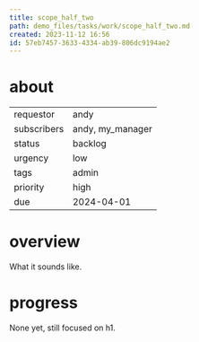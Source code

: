 ```yaml
---
title: scope_half_two
path: demo_files/tasks/work/scope_half_two.md
created: 2023-11-12 16:56
id: 57eb7457-3633-4334-ab39-806dc9194ae2
---
```


# about

|             |                  |
| ----------- | ---------------- |
| requestor   | andy             |
| subscribers | andy, my_manager |
| status      | backlog          |
| urgency     | low              |
| tags        | admin            |
| priority    | high             |
| due         | 2024-04-01       |

# overview

What it sounds like.

# progress

None yet, still focused on h1.
